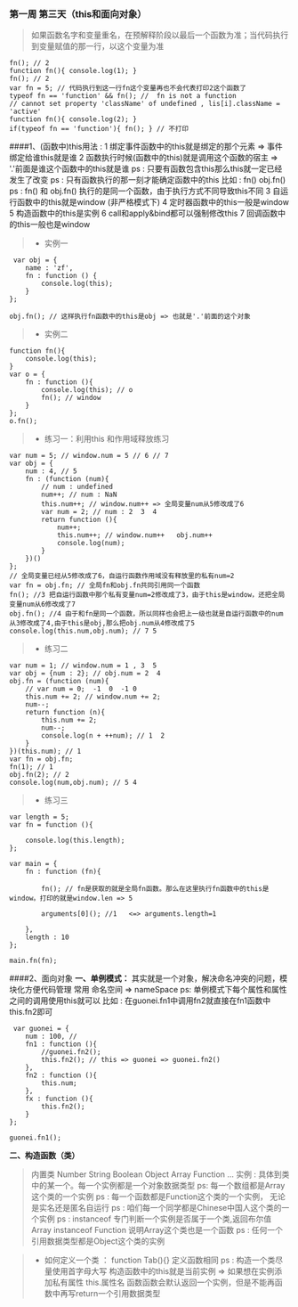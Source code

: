### 第一周 第三天（this和面向对象）
>如果函数名字和变量重名，在预解释阶段以最后一个函数为准；当代码执行到变量赋值的那一行，以这个变量为准

    fn(); // 2
    function fn(){ console.log(1); }
    fn(); // 2
    var fn = 5; // 代码执行到这一行fn这个变量再也不会代表打印2这个函数了
    typeof fn == 'function' && fn(); //  fn is not a function
    // cannot set property 'className' of undefined , lis[i].className = 'active'
    function fn(){ console.log(2); }
    if(typeof fn == 'function'){ fn(); } // 不打印

####1、(函数中)this用法 :
        1 绑定事件函数中的this就是绑定的那个元素 => 事件绑定给谁this就是谁
        2 函数执行时候(函数中的this)就是调用这个函数的宿主 => '.'前面是谁这个函数中的this就是谁
          ps : 只要有函数包含this那么this就一定已经发生了改变
          ps : 只有函数执行的那一刻才能确定函数中的this   比如 : fn()  obj.fn()
          ps : fn() 和 obj.fn() 执行的是同一个函数，由于执行方式不同导致this不同
      3 自运行函数中的this就是window   (非严格模式下)
       4  定时器函数中的this一般是window
       5 构造函数中的this是实例
       6 call和apply&bind都可以强制修改this
       7 回调函数中的this一般也是window

>- 实例一

     var obj = {
        name : 'zf',
        fn : function () {
            console.log(this);
        }
    };

    obj.fn(); // 这样执行fn函数中的this是obj => 也就是'.'前面的这个对象

>- 实例二
  

    function fn(){
        console.log(this);
    }
    var o = {
        fn : function (){
            console.log(this); // o
            fn(); // window
        }
    };
    o.fn(); 
>- 练习一：利用this 和作用域释放练习

    var num = 5; // window.num = 5 // 6 // 7
    var obj = {
        num : 4, // 5
        fn : (function (num){
            // num : undefined
            num++; // num : NaN
            this.num++; // window.num++ => 全局变量num从5修改成了6
            var num = 2; // num : 2  3  4
            return function (){
                num++;
                this.num++; // window.num++   obj.num++
                console.log(num);
            }
        })()
    };
    // 全局变量已经从5修改成了6，自运行函数作用域没有释放里的私有num=2
    var fn = obj.fn; // 全局fn和obj.fn共同引用同一个函数
    fn(); //3 把自运行函数中那个私有变量num=2修改成了3，由于this是window，还把全局变量num从6修改成了7
    obj.fn(); //4 由于和fn是同一个函数，所以同样也会把上一级也就是自运行函数中的num从3修改成了4,由于this是obj,那么把obj.num从4修改成了5
    console.log(this.num,obj.num); // 7 5
>- 练习二

    var num = 1; // window.num = 1 , 3  5
    var obj = {num : 2}; // obj.num = 2  4
    obj.fn = (function (num){
        // var num = 0;  -1  0  -1 0
        this.num += 2; // window.num += 2;
        num--;
        return function (n){
            this.num += 2;
            num--;
            console.log(n + ++num); // 1  2
        }
    })(this.num); // 1
    var fn = obj.fn;
    fn(1); // 1
    obj.fn(2); // 2
    console.log(num,obj.num); // 5 4
  >- 练习三
  

    var length = 5;
    var fn = function (){

        console.log(this.length);
    };

    var main = {
        fn : function (fn){

            fn(); // fn是获取的就是全局fn函数。那么在这里执行fn函数中的this是window。打印的就是window.len => 5

            arguments[0](); //1   <=> arguments.length=1

        },
        length : 10
    };

    main.fn(fn);

####2、面向对象
**一、单例模式：**
其实就是一个对象，解决命名冲突的问题，模块化方便代码管理  常用
                命名空间 => nameSpace
                ps: 单例模式下每个属性和属性之间的调用使用this就可以
                比如 : 在guonei.fn1中调用fn2就直接在fn1函数中this.fn2即可

     var guonei = {
        num : 100, //
        fn1 : function (){
            //guonei.fn2();
            this.fn2(); // this => guonei => guonei.fn2()
        },
        fn2 : function (){
            this.num;
        },
        fx : function (){
            this.fn2();
        }
    };

    guonei.fn1();
 **二、构造函数（类）**
 >内置类 Number String Boolean Object Array Function ...
        实例 :  具体到类中的某一个。每一个实例都是一个对象数据类型
             ps:  每一个数组都是Array这个类的一个实例
             ps : 每一个函数都是Function这个类的一个实例， 无论是实名还是匿名自运行
             ps : 咱们每一个同学都是Chinese中国人这个类的一个实例
             ps : instanceof 专门判断一个实例是否属于一个类,返回布尔值
             Array instanceof Function 说明Array这个类也是一个函数
             ps : 任何一个引用数据类型都是Object这个类的实例
             
>- 如何定义一个类 ： function Tab(){} 定义函数相同
            ps : 构造一个类尽量使用首字母大写
             构造函数中的this就是当前实例 => 如果想在实例添加私有属性 this.属性名
             函数函数会默认返回一个实例，但是不能再函数中再写return一个引用数据类型
    